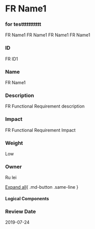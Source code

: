 

# FR Name1
### for testtttttttttt
FR Name1
FR Name1
FR Name1
FR Name1

### ID

FR ID1

### Name

FR Name1

### Description

FR Functional Requirement description

### Impact

FR Functional Requirement Impact

### Weight

Low

### Owner

Ru lei

[Expand all](#){ .md-button .same-line }

#### Logical Components


    



### Review Date

2019-07-24

